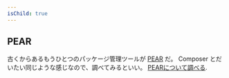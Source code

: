 ```yaml
---
isChild: true
---
```


## PEAR

古くからあるもうひとつのパッケージ管理ツールが [PEAR][1] だ。
Composer とだいたい同じような感じなので、調べてみるといい。
[PEARについて調べる][1].

[1]: http://pear.php.net/
